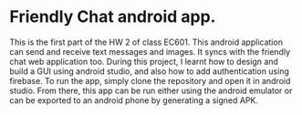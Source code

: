 # Friendly Chat android app.
This is the first part of the HW 2 of class EC601. This android application can send and receive text messages and images. It syncs with the friendly chat web application too.
During this project, I learnt how to design and build a GUI using android studio, and also how to add authentication using firebase.
To run the app, simply clone the repository and open it in android studio. From there, this app can be run either using the android emulator or can be exported to an android phone by generating a signed APK.
